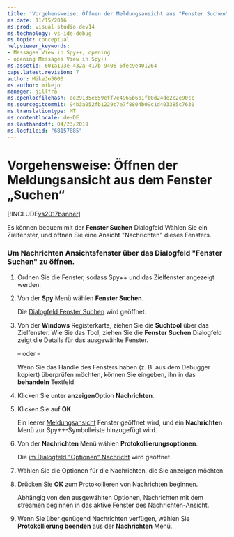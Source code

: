 ```yaml
---
title: 'Vorgehensweise: Öffnen der Meldungsansicht aus "Fenster Suchen" | Microsoft-Dokumentation'
ms.date: 11/15/2016
ms.prod: visual-studio-dev14
ms.technology: vs-ide-debug
ms.topic: conceptual
helpviewer_keywords:
- Messages View in Spy++, opening
- opening Messages View in Spy++
ms.assetid: 601a193e-432a-417b-9406-6fec9e401264
caps.latest.revision: 7
author: MikeJo5000
ms.author: mikejo
manager: jillfra
ms.openlocfilehash: ee29135e659eff7e4965b6b1fb0d24de2c2e90cc
ms.sourcegitcommit: 94b3a052fb1229c7e7f8804b09c1d403385c7630
ms.translationtype: MT
ms.contentlocale: de-DE
ms.lasthandoff: 04/23/2019
ms.locfileid: "68157885"
---
```

# <a name="how-to-open-messages-view-from-find-window"></a>Vorgehensweise: Öffnen der Meldungsansicht aus dem Fenster „Suchen“
[!INCLUDE[vs2017banner](../includes/vs2017banner.md)]

Es können bequem mit der **Fenster Suchen** Dialogfeld Wählen Sie ein Zielfenster, und öffnen Sie eine Ansicht "Nachrichten" dieses Fensters.  
  
### <a name="to-open-a-messages-view-window-using-the-find-window-dialog-box"></a>Um Nachrichten Ansichtsfenster über das Dialogfeld "Fenster Suchen" zu öffnen.  
  
1. Ordnen Sie die Fenster, sodass Spy++ und das Zielfenster angezeigt werden.  
  
2. Von der **Spy** Menü wählen **Fenster Suchen**.  
  
     Die [Dialogfeld Fenster Suchen](../debugger/find-window-dialog-box.md) wird geöffnet.  
  
3. Von der **Windows** Registerkarte, ziehen Sie die **Suchtool** über das Zielfenster. Wie Sie das Tool, ziehen Sie die **Fenster Suchen** Dialogfeld zeigt die Details für das ausgewählte Fenster.  
  
     – oder –  
  
     Wenn Sie das Handle des Fensters haben (z. B. aus dem Debugger kopiert) überprüfen möchten, können Sie eingeben, ihn in das **behandeln** Textfeld.  
  
4. Klicken Sie unter **anzeigen**Option **Nachrichten**.  
  
5. Klicken Sie auf **OK**.  
  
     Ein leerer [Meldungsansicht](../debugger/messages-view.md) Fenster geöffnet wird, und ein **Nachrichten** Menü zur Spy++-Symbolleiste hinzugefügt wird.  
  
6. Von der **Nachrichten** Menü wählen **Protokollierungsoptionen**.  
  
     Die [im Dialogfeld "Optionen" Nachricht](../debugger/message-options-dialog-box.md) wird geöffnet.  
  
7. Wählen Sie die Optionen für die Nachrichten, die Sie anzeigen möchten.  
  
8. Drücken Sie **OK** zum Protokollieren von Nachrichten beginnen.  
  
     Abhängig von den ausgewählten Optionen, Nachrichten mit dem streamen beginnen in das aktive Fenster des Nachrichten-Ansicht.  
  
9. Wenn Sie über genügend Nachrichten verfügen, wählen Sie **Protokollierung beenden** aus der **Nachrichten** Menü.
